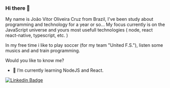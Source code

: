 ### Hi there 👋

My name is João Vitor Oliveira Cruz from Brazil, I've been study about programming and technology for a year or so... My focus currently is on the JavaScript universe and yours    most usefull technologies ( node, react react-native, typescript, etc. )

In my free time i like to play soccer (for my team "United F.S."), listen some musics and and train programming.
  
Would you like to know me?
  
- 🌱 I’m currently learning NodeJS and React.
  
[![Linkedin Badge](https://img.shields.io/badge/-LinkedIn-blue?style=flat-square&logo=Linkedin&logoColor=white&link=https://www.linkedin.com/in/jo%C3%A3o-vitor-oliveira-cruz-252596191/)](https://www.linkedin.com/in/jo%C3%A3o-vitor-oliveira-cruz-252596191/)

<!--
**jcruz375/jcruz375** is a ✨ _special_ ✨ repository because its `README.md` (this file) appears on your GitHub profile.

Here are some ideas to get you started:


- 👯 I’m looking to collaborate on ...

- 💬 Ask me about ...
- 📫 How to reach me: ...
- 😄 Pronouns: ...
- ⚡ Fun fact: ...
-->
